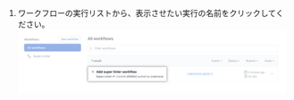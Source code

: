 1. ワークフローの実行リストから、表示させたい実行の名前をクリックしてください。 ![ワークフローの実行の名前](/assets/images/help/repository/superlinter-run-name.png)